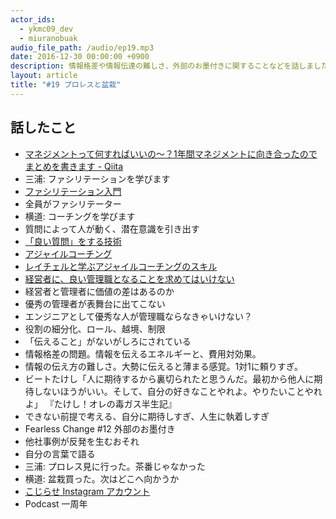 ```yaml
---
actor_ids:
  - ykmc09_dev
  - miuranobuak
audio_file_path: /audio/ep19.mp3
date: 2016-12-30 00:00:00 +0900
description: 情報格差や情報伝達の難しさ、外部のお墨付きに関することなどを話しました。
layout: article
title: "#19 プロレスと盆栽"
---
```


## 話したこと
- [マネジメントって何すればいいの〜？1年間マネジメントに向き合ったのでまとめを書きます - Qiita](http://qiita.com/yunico-jp/items/04750a3bdc183ae7ea05)
- 三浦: ファシリテーションを学びます
- [ファシリテーション入門](https://www.amazon.co.jp/dp/4532110262/)
- 全員がファシリテーター
- 横道: コーチングを学びます
- 質問によって人が動く、潜在意識を引き出す
- [「良い質問」をする技術](https://www.amazon.co.jp/dp/4478067953)
- [アジャイルコーチング](https://www.amazon.co.jp/dp/4274219372)
- [レイチェルと学ぶアジャイルコーチングのスキル](https://waicrew.doorkeeper.jp/events/54120)
- [経営者に、良い管理職となることを求めてはいけない](http://koto1.com/archives/2092)
- 経営者と管理者に価値の差はあるのか
- 優秀の管理者が表舞台に出てこない
- エンジニアとして優秀な人が管理職ならなきゃいけない？
- 役割の細分化、ロール、越境、制限
- 「伝えること」がないがしろにされている
- 情報格差の問題。情報を伝えるエネルギーと、費用対効果。
- 情報の伝え方の難しさ。大勢に伝えると薄まる感覚。1対1に頼りすぎ。
- ビートたけし「人に期待するから裏切られたと思うんだ。最初から他人に期待しないほうがいい。そして、自分の好きなことやれよ。やりたいことやれよ」 『たけし！オレの毒ガス半生記』
- できない前提で考える、自分に期待しすぎ、人生に執着しすぎ
- Fearless Change #12 外部のお墨付き
- 他社事例が反発を生むおそれ
- 自分の言葉で語る
- 三浦: プロレス見に行った。茶番じゃなかった
- 横道: 盆栽買った。次はどこへ向かうか
- [こじらせ Instagram アカウント](https://www.instagram.com/ykmc09/)
- Podcast 一周年